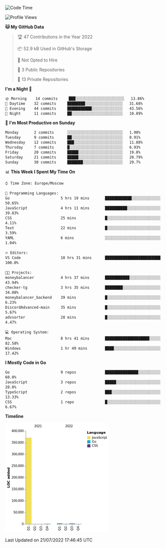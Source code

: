 <!--START_SECTION:waka-->
![Code Time](http://img.shields.io/badge/Code%20Time-391%20hrs%2048%20mins-blue)

![Profile Views](http://img.shields.io/badge/Profile%20Views-0-blue)

**🐱 My GitHub Data** 

> 🏆 47 Contributions in the Year 2022
 > 
> 📦 52.9 kB Used in GitHub's Storage 
 > 
> 🚫 Not Opted to Hire
 > 
> 📜 3 Public Repositories 
 > 
> 🔑 13 Private Repositories  
 > 
**I'm a Night 🦉** 

```text
🌞 Morning    14 commits     ███░░░░░░░░░░░░░░░░░░░░░░   13.86% 
🌆 Daytime    32 commits     ████████░░░░░░░░░░░░░░░░░   31.68% 
🌃 Evening    44 commits     ███████████░░░░░░░░░░░░░░   43.56% 
🌙 Night      11 commits     ██░░░░░░░░░░░░░░░░░░░░░░░   10.89%

```
📅 **I'm Most Productive on Sunday** 

```text
Monday       2 commits      ░░░░░░░░░░░░░░░░░░░░░░░░░   1.98% 
Tuesday      9 commits      ██░░░░░░░░░░░░░░░░░░░░░░░   8.91% 
Wednesday    12 commits     ███░░░░░░░░░░░░░░░░░░░░░░   11.88% 
Thursday     7 commits      █░░░░░░░░░░░░░░░░░░░░░░░░   6.93% 
Friday       20 commits     █████░░░░░░░░░░░░░░░░░░░░   19.8% 
Saturday     21 commits     █████░░░░░░░░░░░░░░░░░░░░   20.79% 
Sunday       30 commits     ███████░░░░░░░░░░░░░░░░░░   29.7%

```


📊 **This Week I Spent My Time On** 

```text
⌚︎ Time Zone: Europe/Moscow

💬 Programming Languages: 
Go                       5 hrs 19 mins       ████████████░░░░░░░░░░░░░   50.65% 
JavaScript               4 hrs 11 mins       ██████████░░░░░░░░░░░░░░░   39.83% 
CSS                      25 mins             █░░░░░░░░░░░░░░░░░░░░░░░░   4.11% 
Text                     22 mins             █░░░░░░░░░░░░░░░░░░░░░░░░   3.59% 
YAML                     6 mins              ░░░░░░░░░░░░░░░░░░░░░░░░░   1.04%

🔥 Editors: 
VS Code                  10 hrs 31 mins      █████████████████████████   100.0%

🐱‍💻 Projects: 
moneybalancer            4 hrs 37 mins       ███████████░░░░░░░░░░░░░░   43.94% 
checker-tg               3 hrs 35 mins       ████████░░░░░░░░░░░░░░░░░   34.08% 
moneybalancer_backend    39 mins             █░░░░░░░░░░░░░░░░░░░░░░░░   6.23% 
DiscordAdvanced-main     35 mins             █░░░░░░░░░░░░░░░░░░░░░░░░   5.67% 
advsorter                28 mins             █░░░░░░░░░░░░░░░░░░░░░░░░   4.47%

💻 Operating System: 
Mac                      8 hrs 41 mins       ████████████████████░░░░░   82.58% 
Windows                  1 hr 49 mins        ████░░░░░░░░░░░░░░░░░░░░░   17.42%

```

**I Mostly Code in Go** 

```text
Go                       9 repos             ███████████████░░░░░░░░░░   60.0% 
JavaScript               3 repos             █████░░░░░░░░░░░░░░░░░░░░   20.0% 
TypeScript               2 repos             ███░░░░░░░░░░░░░░░░░░░░░░   13.33% 
CSS                      1 repo              █░░░░░░░░░░░░░░░░░░░░░░░░   6.67%

```


**Timeline**

![Chart not found](https://raw.githubusercontent.com/jeezft/jeezft/main/charts/bar_graph.png) 


 Last Updated on 21/07/2022 17:46:45 UTC
<!--END_SECTION:waka-->

